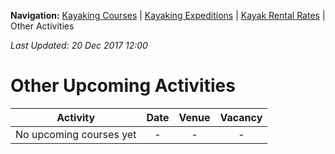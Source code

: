 **Navigation:** [Kayaking Courses](index) &#124; [Kayaking Expeditions](expedition) &#124; [Kayak Rental Rates](rental) &#124; Other Activities

_Last Updated: 20 Dec 2017 12:00_
# Other Upcoming Activities

Activity | Date | Venue | Vacancy
:---:|:---:|:---:|:---:
No upcoming courses yet|-|-|-


